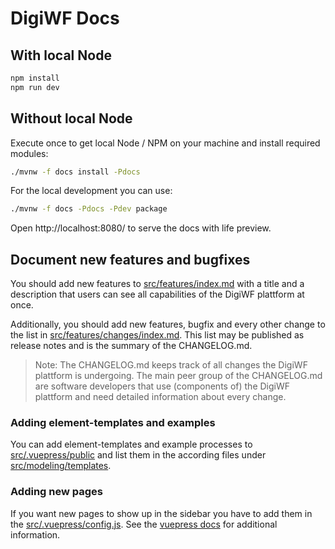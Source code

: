 # DigiWF Docs

## With local Node

```bash
npm install
npm run dev
```

## Without local Node

Execute once to get local Node / NPM on your machine and install required modules:
```bash
./mvnw -f docs install -Pdocs
```

For the local development you can use: 
```bash
./mvnw -f docs -Pdocs -Pdev package
```
Open http://localhost:8080/ to serve the docs with life preview.



## Document new features and bugfixes

You should add new features to [src/features/index.md](src/features/index.md) with a title and a description 
that users can see all capabilities of the DigiWF plattform at once.

Additionally, you should add new features, bugfix and every other change to the list in [src/features/changes/index.md](src/features/changes/index.md).
This list may be published as release notes and is the summary of the CHANGELOG.md.

> Note: The CHANGELOG.md keeps track of all changes the DigiWF plattform is undergoing.
> The main peer group of the CHANGELOG.md are software developers that use (components of) the DigiWF plattform
> and need detailed information about every change.

### Adding element-templates and examples

You can add element-templates and example processes to [src/.vuepress/public](src/.vuepress/public)
and list them in the according files under [src/modeling/templates](src/modeling/templates).

### Adding new pages

If you want new pages to show up in the sidebar you have to add them in the [src/.vuepress/config.js](src/.vuepress/config.js).
See the [vuepress docs](https://v1.vuepress.vuejs.org/theme/default-theme-config.html#sidebar) for additional information. 
